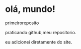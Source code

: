 # olá, mundo!
 primeiroreposito

 praticando github,meu repositorio.

eu adicionei diretamente do site.
